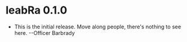 # leabRa 0.1.0

* This is the initial release. Move along people, there's nothing to see
  here. --Officer Barbrady
  
